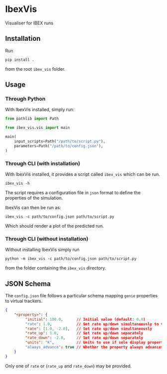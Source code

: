 # IbexVis
Visualiser for IBEX runs

## Installation

Run
```
pip install .
```
from the root `ibex_vis` folder.

## Usage


### Through Python

With IbexVis installed, simply run:

```python
from pathlib import Path

from ibex_vis.vis import main

main(
    input_scripts=Path("/path/to/script.py"),
    parameters=Path("/path/to/config.json"),
)
```

### Through CLI (with installation)

With IbexVis installed, it provides a script called `ibex_vis` which can be run.

```
ibex_vis -h
```

The script requires a configuration file in `json` format to define the properties of the simulation.

IbexVis can then be run as:

```
ibex_vis -c path/to/config.json path/to/script.py
```

Which should render a plot of the predicted run.

### Through CLI (without installation)

Without installing IbexVis simply run

```
python -m ibex_vis -c path/to/config.json path/to/script.py
```
from the folder containing the `ibex_vis` directory.

## JSON Schema

The `config.json` file follows a particular schema mapping `genie` properties to virtual trackers.

```json
{
    "<property>": {
         "initial": 100.0,      // Initial value (default: 0.0)
         "rate": 1.0,           // Set rate up/down simultaneously to val, -val
         "rate": [1.0, -2.0],   // Set rate up/down simultaneously
         "rate_up": 1.0,        // Set rate up/down separately
         "rate_down": -2.0,     // Set rate up/down separately
         "units": "K",          // Units to use if sole display property (default: "")
         "always_advance": true // Whether the property always advances even if no target is set.
    }
}
```
Only one of `rate` or (`rate_up` and `rate_down`) may be provided.
